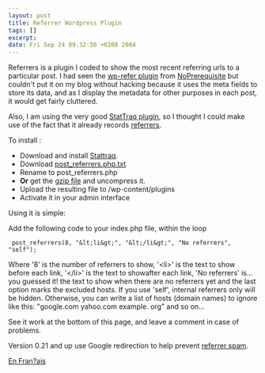 ```yaml
--- 
layout: post
title: Referrer Wordpress Plugin
tags: []
excerpt:
date: Fri Sep 24 09:32:50 +0200 2004
---
```

Referrers is a plugin I coded to show the most recent referring urls to a particular post. I had seen the <a href="http://noprerequisite.com/wp-refer/" hreflang="en">wp-refer plugin</a> from <a href="http://noprerequisite.com" hreflang="en">NoPrerequisite</a> but couldn't put it on my blog without hacking because it uses the meta fields to store its data, and as I display the metadata for other purposes in each post, it would get fairly cluttered. 

Also, I am using the very good <a href="http://randypeterman.com/StatTraq/index.php?p=14"  hreflang="en">StatTraq plugin</a>, so I thought I could make use of the fact that it already records <a href="http://dictionary.reference.com/search?q=referer"  hreflang="en">referrers</a>.



To install :

* Download and install <a href="http://randypeterman.com/StatTraq/index.php?p=14" hreflang="en">Stattraq</a>.
* Download <a href="http://jfoucher.com/post_referrers.php.txt">post_referrers.php.txt</a>
* Rename to post_referrers.php
* **Or** get the [gzip file](http://jfoucher.com/source/post_referrers.gz) and uncompress it.
* Upload the resulting file to /wp-content/plugins
* Activate it in your admin interface

Using it is simple:

Add the following code to your index.php file, within the loop

     post_referrers(8, "&lt;li&gt;", "&lt;/li&gt;", "No referrers", "self");

Where '8' is the number of referrers to show, '&lt;li&gt;' is the text to show before each link,  '&lt;/li&gt;' is the text to showafter each link, 'No referrers' is... you guessed it! the text to show when there are no referrers yet and the last option marks the excluded hosts. If you use 'self', internal referrers only will be hidden. Otherwise, you can write a list of hosts (domain names) to ignore like this: "google.com yahoo.com example. org" and so on...

See it work at the bottom of this page, and leave a comment in case of problems.

Version 0.21 and up use Google redirection to help prevent <a href="http://jfoucher.info/2004/10/14/referrer-spam-spam-dans-les-referents/">referrer spam</a>.

<a href="http://jfoucher.info/2004/09/24/referrer-wordpress-plugin/">En Fran?ais</a>
